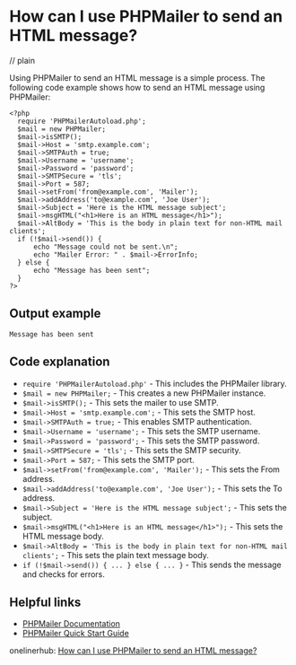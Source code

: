 # How can I use PHPMailer to send an HTML message?
// plain

Using PHPMailer to send an HTML message is a simple process. The following code example shows how to send an HTML message using PHPMailer:

```
<?php
  require 'PHPMailerAutoload.php';
  $mail = new PHPMailer;
  $mail->isSMTP();
  $mail->Host = 'smtp.example.com';
  $mail->SMTPAuth = true;
  $mail->Username = 'username';
  $mail->Password = 'password';
  $mail->SMTPSecure = 'tls';
  $mail->Port = 587;
  $mail->setFrom('from@example.com', 'Mailer');
  $mail->addAddress('to@example.com', 'Joe User');
  $mail->Subject = 'Here is the HTML message subject';
  $mail->msgHTML("<h1>Here is an HTML message</h1>");
  $mail->AltBody = 'This is the body in plain text for non-HTML mail clients';
  if (!$mail->send()) {
      echo "Message could not be sent.\n";
      echo "Mailer Error: " . $mail->ErrorInfo;
  } else {
      echo "Message has been sent";
  }
?>
```

## Output example
 `Message has been sent`

## Code explanation

- `require 'PHPMailerAutoload.php'` - This includes the PHPMailer library.
- `$mail = new PHPMailer;` - This creates a new PHPMailer instance.
- `$mail->isSMTP();` - This sets the mailer to use SMTP.
- `$mail->Host = 'smtp.example.com';` - This sets the SMTP host.
- `$mail->SMTPAuth = true;` - This enables SMTP authentication.
- `$mail->Username = 'username';` - This sets the SMTP username.
- `$mail->Password = 'password';` - This sets the SMTP password.
- `$mail->SMTPSecure = 'tls';` - This sets the SMTP security.
- `$mail->Port = 587;` - This sets the SMTP port.
- `$mail->setFrom('from@example.com', 'Mailer');` - This sets the From address.
- `$mail->addAddress('to@example.com', 'Joe User');` - This sets the To address.
- `$mail->Subject = 'Here is the HTML message subject';` - This sets the subject.
- `$mail->msgHTML("<h1>Here is an HTML message</h1>");` - This sets the HTML message body.
- `$mail->AltBody = 'This is the body in plain text for non-HTML mail clients';` - This sets the plain text message body.
- `if (!$mail->send()) { ... } else { ... }` - This sends the message and checks for errors.

## Helpful links
- [PHPMailer Documentation](https://github.com/PHPMailer/PHPMailer/blob/master/docs/README.md)
- [PHPMailer Quick Start Guide](https://github.com/PHPMailer/PHPMailer/blob/master/docs/quickstart.md)

onelinerhub: [How can I use PHPMailer to send an HTML message?](https://onelinerhub.com/phpmailer/how-can-i-use-phpmailer-to-send-an-html-message)
